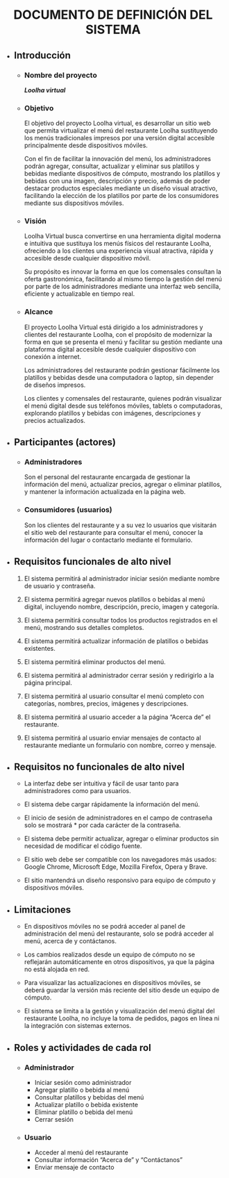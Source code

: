 <h1 align="center">DOCUMENTO DE DEFINICIÓN DEL SISTEMA</h1>

- ## Introducción
    - ### Nombre del proyecto
        ***Loolha virtual***
    - ### Objetivo
        El objetivo del proyecto Loolha virtual, es desarrollar un sitio web que permita virtualizar el menú del restaurante Loolha sustituyendo los menús tradicionales impresos por una versión digital accesible principalmente desde dispositivos móviles.
      
        Con el fin de facilitar la innovación del menú, los administradores podrán agregar, consultar, actualizar y eliminar sus platillos y bebidas mediante dispositivos de cómputo, mostrando los platillos y bebidas con una imagen, descripción y precio, además de poder destacar productos especiales mediante un diseño visual atractivo, facilitando la elección de los platillos por parte de los consumidores mediante sus dispositivos móviles.

    - ### Visión
        Loolha Virtual busca convertirse en una herramienta digital moderna e intuitiva que sustituya los menús físicos del restaurante Loolha, ofreciendo a los clientes una experiencia visual atractiva, rápida y accesible desde cualquier dispositivo móvil.
      
        Su propósito es innovar la forma en que los comensales consultan la oferta gastronómica, facilitando al mismo tiempo la gestión del menú por parte de los administradores mediante una interfaz web sencilla, eficiente y actualizable en tiempo real.

    - ### Alcance
        El proyecto Loolha Virtual está dirigido a los administradores y clientes del restaurante Loolha, con el propósito de modernizar la forma en que se presenta el menú y facilitar su gestión mediante una plataforma digital accesible desde cualquier dispositivo con conexión a internet.
      
        Los administradores del restaurante podrán gestionar fácilmente los platillos y bebidas desde una computadora o laptop, sin depender de diseños impresos.
      
        Los clientes y comensales del restaurante, quienes podrán visualizar el menú digital desde sus teléfonos móviles, tablets o computadoras, explorando platillos y bebidas con imágenes, descripciones y precios actualizados.
- ## Participantes (actores)
    - ### Administradores
        Son el personal del restaurante encargada de gestionar la información del menú, actualizar precios, agregar o eliminar platillos, y mantener la información actualizada en la página web.
    - ### Consumidores (usuarios)
        Son los clientes del restaurante y a su vez lo usuarios que visitarán el sitio web del restaurante para consultar el menú, conocer la información del lugar o contactarlo mediante el formulario.

- ## Requisitos funcionales de alto nivel
    1.	El sistema permitirá al administrador iniciar sesión mediante nombre de usuario y contraseña.

    2.	El sistema permitirá agregar nuevos platillos o bebidas al menú digital, incluyendo nombre, descripción, precio, imagen y categoría.

    3.	El sistema permitirá consultar todos los productos registrados en el menú, mostrando sus detalles completos.

    4.	El sistema permitirá actualizar información de platillos o bebidas existentes.

    5.	El sistema permitirá eliminar productos del menú.

    6.	El sistema permitirá al administrador cerrar sesión y redirigirlo a la página principal.

    7.	El sistema permitirá al usuario consultar el menú completo con categorías, nombres, precios, imágenes y descripciones.

    8.	El sistema permitirá al usuario acceder a la página “Acerca de” el restaurante.

    9.	El sistema permitirá al usuario enviar mensajes de contacto al restaurante mediante un formulario con nombre, correo y mensaje.

- ## Requisitos no funcionales de alto nivel
    - La interfaz debe ser intuitiva y fácil de usar tanto para administradores como para usuarios.

    - El sistema debe cargar rápidamente la información del menú.
    - El inicio de sesión de administradores en el campo de contraseña solo se mostrará * por cada carácter de la contraseña.
    - El sistema debe permitir actualizar, agregar o eliminar productos sin necesidad de modificar el código fuente.
    - El sitio web debe ser compatible con los navegadores más usados: Google Chrome, Microsoft Edge, Mozilla Firefox, Opera y Brave.
    - El sitio mantendrá un diseño responsivo para equipo de cómputo y dispositivos móviles.

- ## Limitaciones
    - En dispositivos móviles no se podrá acceder al panel de administración del menú del restaurante, solo se podrá acceder al menú, acerca de y contáctanos.

    - Los cambios realizados desde un equipo de cómputo no se reflejarán automáticamente en otros dispositivos, ya que la página no está alojada en red.
    - Para visualizar las actualizaciones en dispositivos móviles, se deberá guardar la versión más reciente del sitio desde un equipo de cómputo.
    - El sistema se limita a la gestión y visualización del menú digital del restaurante Loolha, no incluye la toma de pedidos, pagos en línea ni la integración con sistemas externos.

- ## Roles y actividades de cada rol
    - ### Administrador 
        - Iniciar sesión como administrador
        - Agregar platillo o bebida al menú
        - Consultar platillos y bebidas del menú
        - Actualizar platillo o bebida existente
        - Eliminar platillo o bebida del menú
        - Cerrar sesión
    - ### Usuario 
        - Acceder al menú del restaurante
        - Consultar información “Acerca de” y “Contáctanos”
        - Enviar mensaje de contacto



